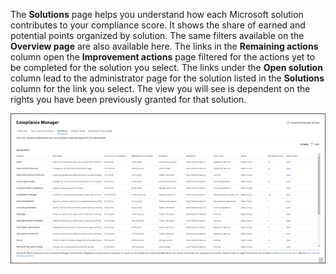 The **Solutions** page helps you understand how each Microsoft solution contributes to your compliance score. It shows the share of earned and potential points organized by solution. The same filters available on the **Overview page** are also available here. The links in the **Remaining actions** column open the **Improvement actions** page filtered for the actions yet to be completed for the solution you select. The links under the **Open solution** column lead to the administrator page for the solution listed in the **Solutions** column for the link you select. The view you will see is dependent on the rights you have been previously granted for that solution.

  ![Compliance Manager--Solutions view](../media/solutions.png)